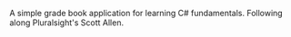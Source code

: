A simple grade book application for learning C# fundamentals. Following along Pluralsight's Scott Allen.